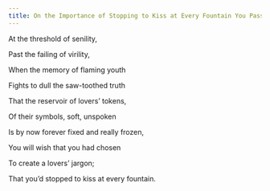 ```yaml
---
title: On the Importance of Stopping to Kiss at Every Fountain You Pass
---
```






At
the threshold of senility,

Past
the failing of virility,

When
the memory of flaming youth

Fights
to dull the saw-toothed truth

That
the reservoir of lovers’ tokens,

Of
their symbols, soft, unspoken

Is
by now forever fixed and really frozen,

You
will wish that you had chosen

To
create a lovers’ jargon;

That
you’d stopped to kiss at every fountain.
